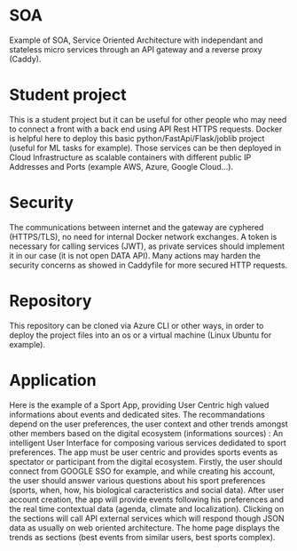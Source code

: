 # SOA
Example of SOA, Service Oriented Architecture with independant and stateless micro services through an API gateway and a reverse proxy (Caddy).

# Student project
This is a student project but it can be useful for other people who may need to connect a front with a back end using API Rest HTTPS requests.
Docker is helpful here to deploy this basic python/FastApi/Flask/joblib project (useful for ML tasks for example). Those services can be then deployed in Cloud Infrastructure as scalable containers with different public IP Addresses and Ports (example AWS, Azure, Google Cloud...).

# Security
The communications between internet and the gateway are cyphered (HTTPS/TLS), no need for internal Docker network exchanges.
A token is necessary for calling services (JWT), as private services should implement it in our case (it is not open DATA API).
Many actions may harden the security concerns as showed in Caddyfile for more secured HTTP requests.

# Repository
This repository can be cloned via Azure CLI or other ways, in order to deploy the project files into an os or a virtual machine (Linux Ubuntu for example).

# Application
Here is the example of a Sport App, providing User Centric high valued informations about events and dedicated sites. The recommandations depend on the user preferences, the user context and other trends amongst other members based on the digital ecosystem (informations sources) :
An intelligent User Interface for composing various services dedidated to sport preferences. The app must be user centric and provides sports events as spectator or participant from the digital ecosystem. Firstly, the user should connect from GOOGLE SSO for example, and while creating his account, the user should answer various questions about his sport preferences (sports, when, how, his biological caracteristics and social data). After user account creation, the app will provide events following his preferences and the real time contextual data (agenda, climate and localization). Clicking on the sections will call API external services which will respond though JSON data as usually on web oriented architecture. The home page displays the trends as sections (best events from similar users, best sports complex).
